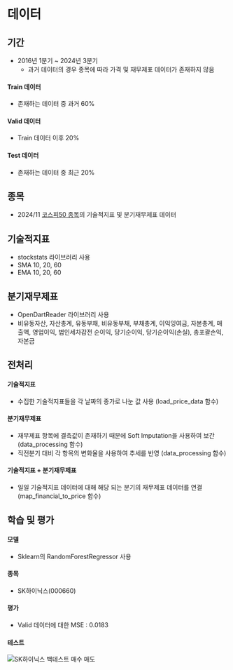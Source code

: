 # 데이터
## 기간
- 2016년 1분기 ~ 2024년 3분기
  - 과거 데이터의 경우 종목에 따라 가격 및 재무제표 데이터가 존재하지 않음
#### Train 데이터
- 존재하는 데이터 중 과거 60%

#### Valid 데이터
- Train 데이터 이후 20%

#### Test 데이터
- 존재하는 데이터 중 최근 20%

## 종목
- 2024/11 [코스피50 종목](https://github.com/KimTaegwan03/KW_VIP_Financial_Statements_Analysis/blob/master/data/kospi_50.txt)의 기술적지표 및 분기재무제표 데이터

## 기술적지표
- stockstats 라이브러리 사용
- SMA 10, 20, 60
- EMA 10, 20, 60

## 분기재무제표
- OpenDartReader 라이브러리 사용
- 비유동자산, 자산총계, 유동부채, 비유동부채, 부채총계, 이익잉여금, 자본총계, 매출액, 영업이익, 법인세차감전 순이익, 당기순이익, 당기순이익(손실), 총포괄손익, 자본금

## 전처리
#### 기술적지표
- 수집한 기술적지표들을 각 날짜의 종가로 나눈 값 사용 (load_price_data 함수)

#### 분기재무제표
- 재무제표 항목에 결측값이 존재하기 때문에 Soft Imputation을 사용하여 보간 (data_processing 함수)
- 직전분기 대비 각 항목의 변화율을 사용하여 추세를 반영 (data_processing 함수)

#### 기술적지표 + 분기재무제표
- 일일 기술적지표 데이터에 대해 해당 되는 분기의 재무제표 데이터를 연결 (map_financial_to_price 함수)

## 학습 및 평가
#### 모델
- Sklearn의 RandomForestRegressor 사용

#### 종목
- SK하이닉스(000660)

#### 평가
- Valid 데이터에 대한 MSE : 0.0183

#### 테스트
![SK하이닉스 백테스트 매수 매도](https://github.com/user-attachments/assets/bdc884f3-ae42-47f1-a8bc-a79d117320e1)

